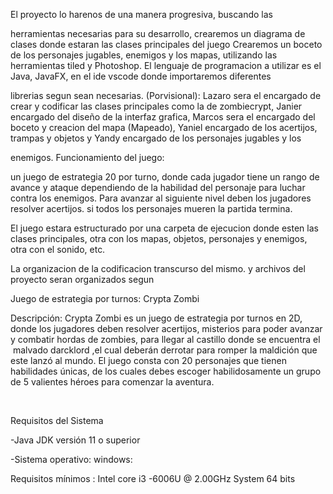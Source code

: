 El proyecto lo harenos de una manera progresiva, buscando las

herramientas necesarias para su desarrollo, crearemos un diagrama de clases donde estaran las clases principales del juego Crearemos un boceto de los personajes jugables, enemigos y los mapas, utilizando las herramientas tiled y Photoshop. El lenguaje de programacion a utilizar es el Java, JavaFX, en el ide vscode donde importaremos diferentes

librerias segun sean necesarias. (Porvisional): Lazaro sera el encargado de crear y codificar las clases principales como la de zombiecrypt, Janier encargado del diseño de la interfaz grafica, Marcos sera el encargado del boceto y creacion del mapa (Mapeado), Yaniel encargado de los acertijos, trampas y objetos y Yandy encargado de los personajes jugables y los

enemigos. Funcionamiento del juego:

un juego de estrategia 20 por turno, donde cada jugador tiene un rango de avance y ataque dependiendo de la habilidad del personaje para luchar contra los enemigos. Para avanzar al siguiente nivel deben los jugadores resolver acertijos. si todos los personajes mueren la partida termina.

El juego estara estructurado por una carpeta de ejecucion donde esten las clases principales, otra con los mapas, objetos, personajes y enemigos, otra con el sonido, etc.

La organizacion de la codificacion transcurso del mismo. y archivos del proyecto seran organizados segun

Juego de estrategia por turnos: Crypta Zombi

Descripción: Crypta Zombi es un juego de estrategia por turnos en 2D, donde los jugadores
deben resolver acertijos, misterios para poder avanzar y combatir hordas de zombies, para 
llegar al castillo donde se encuentra el  malvado darcklord ,el cual deberán derrotar para
romper la maldición que este lanzó al mundo. El juego consta con 20 personajes que tienen 
habilidades únicas, de los cuales debes escoger habilidosamente un grupo de 5 valientes héroes
para comenzar la aventura.

 

Requisitos del Sistema

-Java JDK versión 11 o superior

-Sistema operativo: windows:

Requisitos mínimos : Intel core i3 -6006U @ 2.00GHz System 64 bits

 

